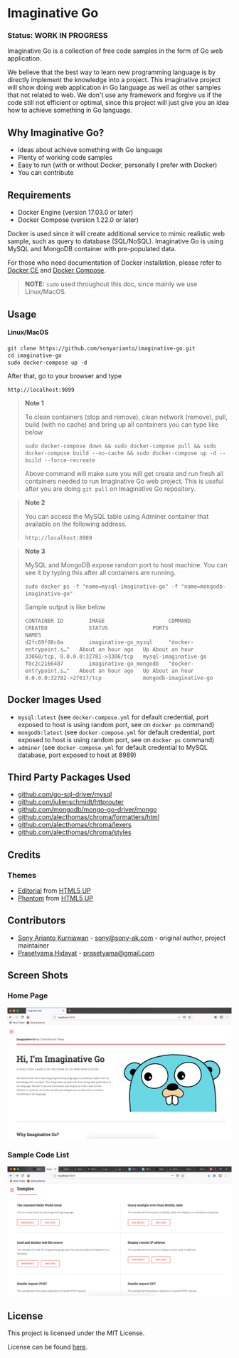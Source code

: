 # Imaginative Go
### Status: WORK IN PROGRESS
Imaginative Go is a collection of free code samples in the form of Go web application.

We believe that the best way to learn new programming language is by directly implement the knowledge into a project. This imaginative project will show doing web application in Go language as well as other samples that not related to web. We don't use any framework and forgive us if the code still not efficient or optimal, since this project will just give you an idea how to achieve something in Go language.

## Why Imaginative Go?
- Ideas about achieve something with Go language
- Plenty of working code samples
- Easy to run (with or without Docker, personally I prefer with Docker)
- You can contribute

## Requirements
- Docker Engine (version 17.03.0 or later)
- Docker Compose (version 1.22.0 or later)

Docker is used since it will create additional service to mimic realistic web sample, such as query to database (SQL/NoSQL). Imaginative Go is using MySQL and MongoDB container with pre-populated data.

For those who need documentation of Docker installation, please refer to [Docker CE](https://store.docker.com/search?type=edition&offering=community) and [Docker Compose](https://docs.docker.com/compose/install/).

> **NOTE:** `sudo` used throughout this doc, since mainly we use Linux/MacOS.

## Usage
#### Linux/MacOS
```
git clone https://github.com/sonyarianto/imaginative-go.git
cd imaginative-go
sudo docker-compose up -d
```

After that, go to your browser and type
```
http://localhost:9899
```

> **Note 1**
> 
> To clean containers (stop and remove), clean network (remove), pull, build (with no cache) and bring up all containers you can type like below
> ```
> sudo docker-compose down && sudo docker-compose pull && sudo docker-compose build --no-cache && sudo docker-compose up -d --build --force-recreate
> ```
> Above command will make sure you will get create and run fresh all containers needed to run Imaginative Go web project. This is useful after you are doing `git pull` on Imaginative Go repository.

> **Note 2**
> 
> You can access the MySQL table using Adminer container that available on the following address.
> ```
> http://localhost:8989
> ```

> **Note 3**
> 
> MySQL and MongoDB expose random port to host machine. You can see it by typing this after all containers are running.
> ```
> sudo docker ps -f "name=mysql-imaginative-go" -f "name=mongodb-imaginative-go"
> ```
> Sample output is like below
> ```
> CONTAINER ID        IMAGE                    COMMAND                  CREATED             STATUS              PORTS                                NAMES
> d2fc69f08c6a        imaginative-go_mysql     "docker-entrypoint.s…"   About an hour ago   Up About an hour    33060/tcp, 0.0.0.0:32781->3306/tcp   mysql-imaginative-go
> f0c2c2166487        imaginative-go_mongodb   "docker-entrypoint.s…"   About an hour ago   Up About an hour    0.0.0.0:32782->27017/tcp             mongodb-imaginative-go
> ```

## Docker Images Used
- `mysql:latest` (see `docker-compose.yml` for default credential, port exposed to host is using random port, see on `docker ps` command)
- `mongodb:latest` (see `docker-compose.yml` for default credential, port exposed to host is using random port, see on `docker ps` command)
- `adminer` (see `docker-compose.yml` for default credential to MySQL database, port exposed to host at 8989)

## Third Party Packages Used
- [github.com/go-sql-driver/mysql](https://github.com/go-sql-driver/mysql)
- [github.com/julienschmidt/httprouter](https://github.com/julienschmidt/httprouter)
- [github.com/mongodb/mongo-go-driver/mongo](https://github.com/mongodb/mongo-go-driver/mongo)
- [github.com/alecthomas/chroma/formatters/html](https://github.com/alecthomas/chroma/formatters/html)
- [github.com/alecthomas/chroma/lexers](https://github.com/alecthomas/chroma/lexers)
- [github.com/alecthomas/chroma/styles](https://github.com/alecthomas/chroma/styles)

## Credits
### Themes
- [Editorial](https://html5up.net/editorial) from [HTML5 UP](https://html5up.net)
- [Phantom](https://html5up.net/phantom) from [HTML5 UP](https://html5up.net)

## Contributors
- [Sony Arianto Kurniawan](https://github.com/sonyarianto) - sony@sony-ak.com - original author, project maintainer
- [Prasetyama Hidayat](https://github.com/prasetyama) - prasetyama@gmail.com

## Screen Shots
### Home Page
![Imaginative Go - Screenshot 1](/src/assets/images/screenshot1.png?raw=true "Imaginative Go - Screenshot 1")
### Sample Code List
![Imaginative Go - Screenshot 2](/src/assets/images/screenshot2.png?raw=true "Imaginative Go - Screenshot 2")

## License
This project is licensed under the MIT License.

License can be found [here](https://github.com/sonyarianto/imaginative-go/blob/master/LICENSE).
